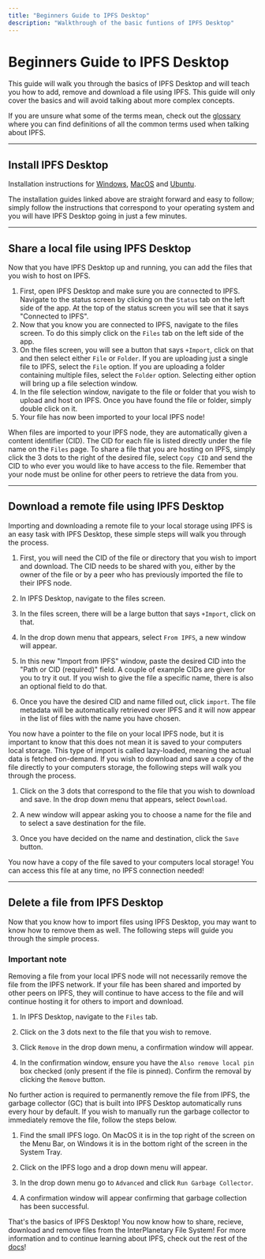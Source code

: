 ```yaml
---
title: "Beginners Guide to IPFS Desktop"
description: "Walkthrough of the basic funtions of IPFS Desktop"
---
```


# Beginners Guide to IPFS Desktop

This guide will walk you through the basics of IPFS Desktop and will teach you how to add, remove and download a file using IPFS. This guide will only cover the basics and will avoid talking about more complex concepts. 

If you are unsure what some of the terms mean, check out the [glossary](../concepts/glossary/) where you can find definitions of all the common terms used when talking about IPFS.

---

## Install IPFS Desktop

Installation instructions for [Windows](../install/ipfs-desktop/#windows), [MacOS](../install/ipfs-desktop/#macos) and [Ubuntu](../install/ipfs-desktop/#ubuntu).

The installation guides linked above are straight forward and easy to follow; simply follow the instructions that correspond to your operating system and you will have IPFS Desktop going in just a few minutes.


---


## Share a local file using IPFS Desktop

Now that you have IPFS Desktop up and running, you can add the files that you wish to host on IPFS.

1. First, open IPFS Desktop and make sure you are connected to IPFS. Navigate to the status screen by clicking on the `Status` tab on the left side of the app. At the top of the status screen you will see that it says "Connected to IPFS".
1. Now that you know you are connected to IPFS, navigate to the files screen. To do this simply click on the `Files` tab on the left side of the app.
1. On the files screen, you will see a button that says `+Import`, click on that and then select either `File` or `Folder`. If you are uploading just a single file to IPFS, select the `File` option. If you are uploading a folder containing multiple files, select the `Folder` option. Selecting either option will bring up a file selection window.
1. In the file selection window, navigate to the file or folder that you wish to upload and host on IPFS. Once you have found the file or folder, simply double click on it.
1. Your file has now been imported to your local IPFS node!

When files are imported to your IPFS node, they are automatically given a content identifier (CID). The CID for each file is listed directly under the file name on the `Files` page. To share a file that you are hosting on IPFS, simply click the 3 dots to the right of the desired file, select `Copy CID` and send the CID to who ever you would like to have access to the file. Remember that your node must be online for other peers to retrieve the data from you.


---


## Download a remote file using IPFS Desktop

Importing and downloading a remote file to your local storage using IPFS is an easy task with IPFS Desktop, these simple steps will walk you through the process.

1. First, you will need the CID of the file or directory that you wish to import and download. The CID needs to be shared with you, either by the owner of the file or by a peer who has previously imported the file to their IPFS node.

1. In IPFS Desktop, navigate to the files screen.

1. In the files screen, there will be a large button that says `+Import`, click on that.

1. In the drop down menu that appears, select `From IPFS`, a new window will appear.

1. In this new "Import from IPFS" window, paste the desired CID into the "Path or CID (required)" field. A couple of example CIDs are given for you to try it out. If you wish to give the file a specific name, there is also an optional field to do that.

1. Once you have the desired CID and name filled out, click `import`. The file metadata will be automatically retrieved over IPFS and it will now appear in the list of files with the name you have chosen.

You now have a pointer to the file on your local IPFS node, but it is important to know that this does not mean it is saved to your computers local storage. This type of import is called lazy-loaded, meaning the actual data is fetched on-demand. If you wish to download and save a copy of the file directly to your computers storage, the following steps will walk you through the process.

1. Click on the 3 dots that correspond to the file that you wish to download and save. In the drop down menu that appears, select `Download`.

1. A new window will appear asking you to choose a name for the file and to select a save destination for the file.

1. Once you have decided on the name and destination, click the `Save` button.

You now have a copy of the file saved to your computers local storage! You can access this file at any time, no IPFS connection needed!


---


## Delete a file from IPFS Desktop

Now that you know how to import files using IPFS Desktop, you may want to know how to remove them as well. The following steps will guide you through the simple process.

### Important note
Removing a file from your local IPFS node will not necessarily remove the file from the IPFS network. If your file has been shared and imported by other peers on IPFS, they will continue to have access to the file and will continue hosting it for others to import and download.

1. In IPFS Desktop, navigate to the `Files` tab.

1. Click on the 3 dots next to the file that you wish to remove.

1. Click `Remove` in the drop down menu, a confirmation window will appear.

1. In the confirmation window, ensure you have the `Also remove local pin` box checked (only present if the file is pinned). Confirm the removal by clicking the `Remove` button.

No further action is required to permanently remove the file from IPFS, the garbage collector (GC) that is built into IPFS Desktop automatically runs every hour by default. If you wish to manually run the garbage collector to immediately remove the file, follow the steps below.

1. Find the small IPFS logo. On MacOS it is in the top right of the screen on the Menu Bar, on Windows it is in the bottom right of the screen in the System Tray.

1. Click on the IPFS logo and a drop down menu will appear.

1. In the drop down menu go to `Advanced` and click `Run Garbage Collector`.

1. A confirmation window will appear confirming that garbage collection has been successful.

That's the basics of IPFS Desktop! You now know how to share, recieve, download and remove files from the InterPlanetary File System! For more information and to continue learning about IPFS, check out the rest of the [docs](../)!
